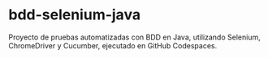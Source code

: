 # bdd-selenium-java
Proyecto de pruebas automatizadas con BDD en Java, utilizando Selenium, ChromeDriver y Cucumber, ejecutado en GitHub Codespaces.
